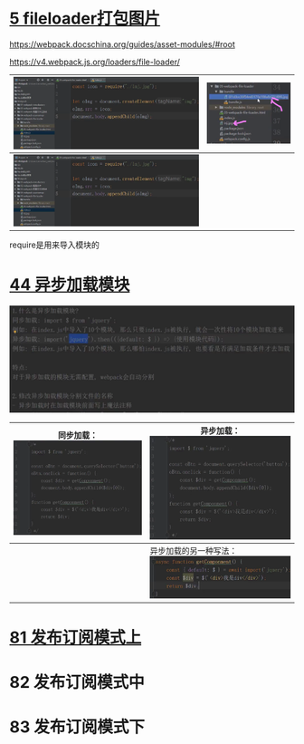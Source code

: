 # [5 fileloader打包图片](https://www.bilibili.com/video/BV1Zv4y1p7f3?p=5&spm_id_from=pageDriver&vd_source=a7089a0e007e4167b4a61ef53acc6f7e)

https://webpack.docschina.org/guides/asset-modules/#root

https://v4.webpack.js.org/loaders/file-loader/

| <img src="原理2.assets/image-20240729115301914.png" alt="image-20240729115301914" style="zoom:80%;" /> | ![image-20240729120909715](原理2.assets/image-20240729120909715.png) |
| ------------------------------------------------------------ | ------------------------------------------------------------ |
| <img src="原理2.assets/image-20240729115301914.png" alt="image-20240729115301914" style="zoom:80%;" /> |                                                              |

require是用来导入模块的

# [44 异步加载模块](https://www.bilibili.com/video/BV1Zv4y1p7f3?p=44&vd_source=a7089a0e007e4167b4a61ef53acc6f7e)

<img src="原理2.assets/image-20240718190352842.png" alt="image-20240718190352842" style="zoom: 50%;" />

| 同步加载：<img src="原理2.assets/image-20240718190449637.png" alt="image-20240718190449637" style="zoom: 67%;" /> | 异步加载：<img src="原理2.assets/image-20240718190657814.png" alt="image-20240718190657814" style="zoom:67%;" /> |
| ------------------------------------------------------------ | ------------------------------------------------------------ |
|                                                              | 异步加载的另一种写法：<img src="原理2.assets/image-20240718222020617.png" alt="image-20240718222020617" style="zoom: 67%;" /> |

# [81 发布订阅模式上](https://www.bilibili.com/video/BV1Zv4y1p7f3/?p=81&spm_id_from=333.880.my_history.page.click&vd_source=a7089a0e007e4167b4a61ef53acc6f7e)

# 82 发布订阅模式中

# 83 发布订阅模式下


















































